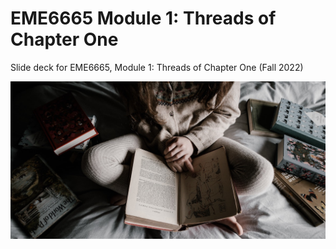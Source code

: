 # EME6665 Module 1: Threads of Chapter One

Slide deck for EME6665, Module 1: Threads of Chapter One (Fall 2022)

![](img/1-research-map.jpg)
